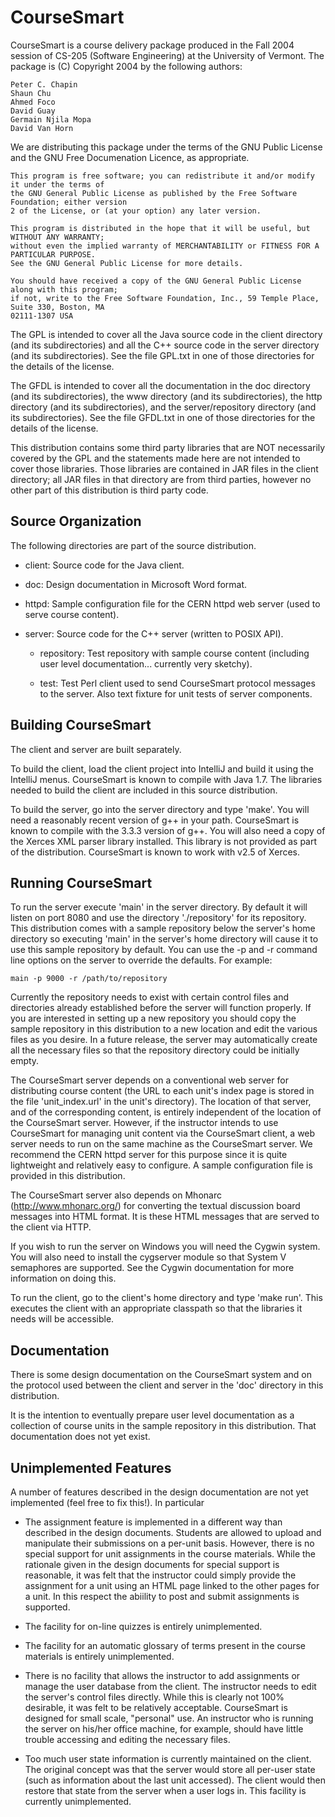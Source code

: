 
CourseSmart
===========

CourseSmart is a course delivery package produced in the Fall 2004 session of CS-205 (Software
Engineering) at the University of Vermont. The package is (C) Copyright 2004 by the following
authors:

    Peter C. Chapin
    Shaun Chu
    Ahmed Foco
    David Guay
    Germain Njila Mopa
    David Van Horn

We are distributing this package under the terms of the GNU Public License and the GNU Free
Documenation Licence, as appropriate.

    This program is free software; you can redistribute it and/or modify it under the terms of
    the GNU General Public License as published by the Free Software Foundation; either version
    2 of the License, or (at your option) any later version.

    This program is distributed in the hope that it will be useful, but WITHOUT ANY WARRANTY;
    without even the implied warranty of MERCHANTABILITY or FITNESS FOR A PARTICULAR PURPOSE.
    See the GNU General Public License for more details.

    You should have received a copy of the GNU General Public License along with this program;
    if not, write to the Free Software Foundation, Inc., 59 Temple Place, Suite 330, Boston, MA
    02111-1307 USA

The GPL is intended to cover all the Java source code in the client directory (and its
subdirectories) and all the C++ source code in the server directory (and its subdirectories).
See the file GPL.txt in one of those directories for the details of the license.

The GFDL is intended to cover all the documentation in the doc directory (and its
subdirectories), the www directory (and its subdirectories), the http directory (and its
subdirectories), and the server/repository directory (and its subdirectories). See the file
GFDL.txt in one of those directories for the details of the license.

This distribution contains some third party libraries that are NOT necessarily covered by the
GPL and the statements made here are not intended to cover those libraries. Those libraries are
contained in JAR files in the client directory; all JAR files in that directory are from third
parties, however no other part of this distribution is third party code.

Source Organization
-------------------

The following directories are part of the source distribution.

+ client: Source code for the Java client.

+ doc: Design documentation in Microsoft Word format.

+ httpd: Sample configuration file for the CERN httpd web server (used to serve course content).

+ server: Source code for the C++ server (written to POSIX API).

  + repository: Test repository with sample course content (including user level
      documentation... currently very sketchy).

  + test: Test Perl client used to send CourseSmart protocol messages to the server. Also text
      fixture for unit tests of server components.

Building CourseSmart
--------------------

The client and server are built separately.

To build the client, load the client project into IntelliJ and build it using the IntelliJ
menus. CourseSmart is known to compile with Java 1.7. The libraries needed to build the client
are included in this source distribution.

To build the server, go into the server directory and type 'make'. You will need a reasonably
recent version of g++ in your path. CourseSmart is known to compile with the 3.3.3 version of
g++. You will also need a copy of the Xerces XML parser library installed. This library is not
provided as part of the distribution. CourseSmart is known to work with v2.5 of Xerces.

Running CourseSmart
-------------------

To run the server execute 'main' in the server directory. By default it will listen on port 8080
and use the directory './repository' for its repository. This distribution comes with a sample
repository below the server's home directory so executing 'main' in the server's home directory
will cause it to use this sample repository by default. You can use the -p and -r command line
options on the server to override the defaults. For example:

    main -p 9000 -r /path/to/repository

Currently the repository needs to exist with certain control files and directories already
established before the server will function properly. If you are interested in setting up a new
repository you should copy the sample repository in this distribution to a new location and edit
the various files as you desire. In a future release, the server may automatically create all
the necessary files so that the repository directory could be initially empty.

The CourseSmart server depends on a conventional web server for distributing course content (the
URL to each unit's index page is stored in the file 'unit_index.url' in the unit's directory).
The location of that server, and of the corresponding content, is entirely independent of the
location of the CourseSmart server. However, if the instructor intends to use CourseSmart for
managing unit content via the CourseSmart client, a web server needs to run on the same machine
as the CourseSmart server. We recommend the CERN httpd server for this purpose since it is quite
lightweight and relatively easy to configure. A sample configuration file is provided in this
distribution.

The CourseSmart server also depends on Mhonarc (http://www.mhonarc.org/) for converting the
textual discussion board messages into HTML format. It is these HTML messages that are served to
the client via HTTP.

If you wish to run the server on Windows you will need the Cygwin system. You will also need to
install the cygserver module so that System V semaphores are supported. See the Cygwin
documentation for more information on doing this.

To run the client, go to the client's home directory and type 'make run'. This executes the
client with an appropriate classpath so that the libraries it needs will be accessible.

Documentation
-------------

There is some design documentation on the CourseSmart system and on the protocol used between
the client and server in the 'doc' directory in this distribution.

It is the intention to eventually prepare user level documentation as a collection of course
units in the sample repository in this distribution. That documentation does not yet exist.

Unimplemented Features
----------------------

A number of features described in the design documentation are not yet implemented (feel free to
fix this!). In particular

+ The assignment feature is implemented in a different way than described in the design
  documents. Students are allowed to upload and manipulate their submissions on a per-unit
  basis. However, there is no special support for unit assignments in the course materials.
  While the rationale given in the design documents for special support is reasonable, it was
  felt that the instructor could simply provide the assignment for a unit using an HTML page
  linked to the other pages for a unit. In this respect the abiility to post and submit
  assignments is supported.

+ The facility for on-line quizzes is entirely unimplemented.

+ The facility for an automatic glossary of terms present in the course materials is entirely
  unimplemented.

+ There is no facility that allows the instructor to add assignments or manage the user database
  from the client. The instructor needs to edit the server's control files directly. While this
  is clearly not 100% desirable, it was felt to be relatively acceptable. CourseSmart is
  designed for small scale, "personal" use. An instructor who is running the server on his/her
  office machine, for example, should have little trouble accessing and editing the necessary
  files.

+ Too much user state information is currently maintained on the client. The original concept
  was that the server would store all per-user state (such as information about the last unit
  accessed). The client would then restore that state from the server when a user logs in. This
  facility is currently unimplemented.
